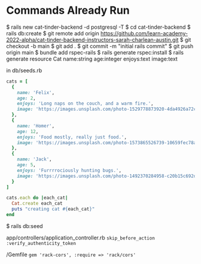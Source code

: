 # Commands Already Run
$ rails new cat-tinder-backend -d postgresql -T
$ cd cat-tinder-backend
$ rails db:create
$ git remote add origin https://github.com/learn-academy-2022-alpha/cat-tinder-backend-instructors-sarah-charlean-austin.git
$ git checkout -b main
$ git add .
$ git commit -m "initial rails commit"
$ git push origin main
$ bundle add rspec-rails
$ rails generate rspec:install
 $ rails generate resource Cat name:string age:integer enjoys:text image:text

in db/seeds.rb

```ruby
cats = [
  {
    name: 'Felix',
    age: 2,
    enjoys: 'Long naps on the couch, and a warm fire.',
    image: 'https://images.unsplash.com/photo-1529778873920-4da4926a72c2?ixlib=rb-1.2.1&ixid=MnwxMjA3fDB8MHxwaG90by1wYWdlfHx8fGVufDB8fHx8&auto=format&fit=crop&w=1036&q=80'
  },
  {
    name: 'Homer',
    age: 12,
    enjoys: 'Food mostly, really just food.',
    image: 'https://images.unsplash.com/photo-1573865526739-10659fec78a5?ixlib=rb-1.2.1&ixid=MnwxMjA3fDB8MHxwaG90by1wYWdlfHx8fGVufDB8fHx8&auto=format&fit=crop&w=1015&q=80'
  },
  {
    name: 'Jack',
    age: 5,
    enjoys: 'Furrrrociously hunting bugs.',
    image: 'https://images.unsplash.com/photo-1492370284958-c20b15c692d2?ixlib=rb-1.2.1&ixid=MnwxMjA3fDB8MHxwaG90by1wYWdlfHx8fGVufDB8fHx8&auto=format&fit=crop&w=1049&q=80'
  }
]

cats.each do |each_cat|
  Cat.create each_cat
  puts "creating cat #{each_cat}"
end
```

$ rails db:seed

app/controllers/application_controller.rb
`skip_before_action :verify_authenticity_token`

/Gemfile
`gem 'rack-cors', :require => 'rack/cors'`
